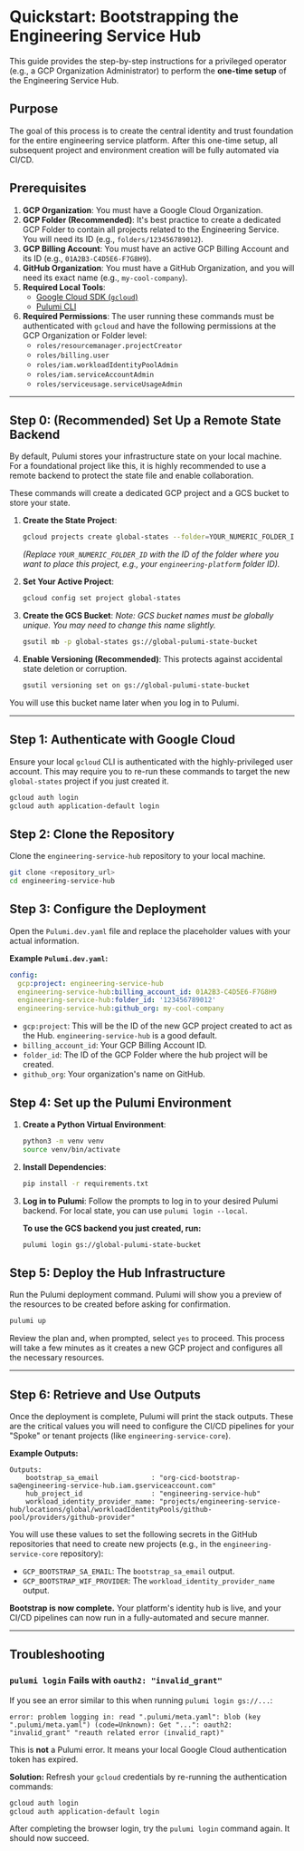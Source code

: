 # Quickstart: Bootstrapping the Engineering Service Hub

This guide provides the step-by-step instructions for a privileged operator (e.g., a GCP Organization Administrator) to perform the **one-time setup** of the Engineering Service Hub.

## Purpose

The goal of this process is to create the central identity and trust foundation for the entire engineering service platform. After this one-time setup, all subsequent project and environment creation will be fully automated via CI/CD.

## Prerequisites

1.  **GCP Organization**: You must have a Google Cloud Organization.
2.  **GCP Folder (Recommended)**: It's best practice to create a dedicated GCP Folder to contain all projects related to the Engineering Service. You will need its ID (e.g., `folders/123456789012`).
3.  **GCP Billing Account**: You must have an active GCP Billing Account and its ID (e.g., `01A2B3-C4D5E6-F7G8H9`).
4.  **GitHub Organization**: You must have a GitHub Organization, and you will need its exact name (e.g., `my-cool-company`).
5.  **Required Local Tools**:
    *   [Google Cloud SDK (`gcloud`)](https://cloud.google.com/sdk/docs/install)
    *   [Pulumi CLI](https://www.pulumi.com/docs/get-started/install/)
6.  **Required Permissions**: The user running these commands must be authenticated with `gcloud` and have the following permissions at the GCP Organization or Folder level:
    *   `roles/resourcemanager.projectCreator`
    *   `roles/billing.user`
    *   `roles/iam.workloadIdentityPoolAdmin`
    *   `roles/iam.serviceAccountAdmin`
    *   `roles/serviceusage.serviceUsageAdmin`

---

## Step 0: (Recommended) Set Up a Remote State Backend

By default, Pulumi stores your infrastructure state on your local machine. For a foundational project like this, it is highly recommended to use a remote backend to protect the state file and enable collaboration.

These commands will create a dedicated GCP project and a GCS bucket to store your state.

1.  **Create the State Project**:
    ```bash
    gcloud projects create global-states --folder=YOUR_NUMERIC_FOLDER_ID
    ```
    *(Replace `YOUR_NUMERIC_FOLDER_ID` with the ID of the folder where you want to place this project, e.g., your `engineering-platform` folder ID).*

2.  **Set Your Active Project**:
    ```bash
    gcloud config set project global-states
    ```

3.  **Create the GCS Bucket**:
    *Note: GCS bucket names must be globally unique. You may need to change this name slightly.*
    ```bash
    gsutil mb -p global-states gs://global-pulumi-state-bucket
    ```

4.  **Enable Versioning (Recommended)**:
    This protects against accidental state deletion or corruption.
    ```bash
    gsutil versioning set on gs://global-pulumi-state-bucket
    ```

You will use this bucket name later when you log in to Pulumi.

---

## Step 1: Authenticate with Google Cloud

Ensure your local `gcloud` CLI is authenticated with the highly-privileged user account. This may require you to re-run these commands to target the new `global-states` project if you just created it.

```bash
gcloud auth login
gcloud auth application-default login
```

## Step 2: Clone the Repository

Clone the `engineering-service-hub` repository to your local machine.

```bash
git clone <repository_url>
cd engineering-service-hub
```

## Step 3: Configure the Deployment

Open the `Pulumi.dev.yaml` file and replace the placeholder values with your actual information.

**Example `Pulumi.dev.yaml`:**
```yaml
config:
  gcp:project: engineering-service-hub
  engineering-service-hub:billing_account_id: 01A2B3-C4D5E6-F7G8H9
  engineering-service-hub:folder_id: '123456789012'
  engineering-service-hub:github_org: my-cool-company
```

*   `gcp:project`: This will be the ID of the new GCP project created to act as the Hub. `engineering-service-hub` is a good default.
*   `billing_account_id`: Your GCP Billing Account ID.
*   `folder_id`: The ID of the GCP Folder where the hub project will be created.
*   `github_org`: Your organization's name on GitHub.

## Step 4: Set up the Pulumi Environment

1.  **Create a Python Virtual Environment**:
    ```bash
    python3 -m venv venv
    source venv/bin/activate
    ```

2.  **Install Dependencies**:
    ```bash
    pip install -r requirements.txt
    ```

3.  **Log in to Pulumi**:
    Follow the prompts to log in to your desired Pulumi backend. For local state, you can use `pulumi login --local`. 

    **To use the GCS backend you just created, run:**
    ```bash
    pulumi login gs://global-pulumi-state-bucket
    ```

## Step 5: Deploy the Hub Infrastructure

Run the Pulumi deployment command. Pulumi will show you a preview of the resources to be created before asking for confirmation.

```bash
pulumi up
```

Review the plan and, when prompted, select `yes` to proceed. This process will take a few minutes as it creates a new GCP project and configures all the necessary resources.

---

## Step 6: Retrieve and Use Outputs

Once the deployment is complete, Pulumi will print the stack outputs. These are the critical values you will need to configure the CI/CD pipelines for your "Spoke" or tenant projects (like `engineering-service-core`).

**Example Outputs:**
```
Outputs:
    bootstrap_sa_email             : "org-cicd-bootstrap-sa@engineering-service-hub.iam.gserviceaccount.com"
    hub_project_id                 : "engineering-service-hub"
    workload_identity_provider_name: "projects/engineering-service-hub/locations/global/workloadIdentityPools/github-pool/providers/github-provider"
```

You will use these values to set the following secrets in the GitHub repositories that need to create new projects (e.g., in the `engineering-service-core` repository):

*   `GCP_BOOTSTRAP_SA_EMAIL`: The `bootstrap_sa_email` output.
*   `GCP_BOOTSTRAP_WIF_PROVIDER`: The `workload_identity_provider_name` output.

**Bootstrap is now complete.** Your platform's identity hub is live, and your CI/CD pipelines can now run in a fully-automated and secure manner.

---

## Troubleshooting

### `pulumi login` Fails with `oauth2: "invalid_grant"`

If you see an error similar to this when running `pulumi login gs://...`:

```
error: problem logging in: read ".pulumi/meta.yaml": blob (key ".pulumi/meta.yaml") (code=Unknown): Get "...": oauth2: "invalid_grant" "reauth related error (invalid_rapt)"
```

This is **not** a Pulumi error. It means your local Google Cloud authentication token has expired.

**Solution:** Refresh your `gcloud` credentials by re-running the authentication commands:

```bash
gcloud auth login
gcloud auth application-default login
```

After completing the browser login, try the `pulumi login` command again. It should now succeed.
